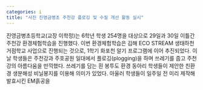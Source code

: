 ```yaml
---
categories: i
title: "사진 진영금병초 주천강 플로깅 및 수질 개선 활동 실시"
---
```

진영금병초등학교(교장 이학정)는 6학년 학생 254명을 대상으로 29일과 30일 이틀간 주천강 환경체험학습을 진행했다. 이번 환경체험학습은 김해 ECO STREAM 생태하천 거점학교 사업으로 진행되는 것으로, 1학기 화포천 알기 프로그램에 이어 추진되었다. 이날 학생들은 주천강과 주호공원 일대에서 플로깅(plogging)을 하며 쓰레기를 줍고 주천강의 아름다움을 만끽했다. 쓰레기를 담는 흰 봉투도 환경 동아리 학생들이 제안한 친환경 생분해성 비닐봉지를 이용해 의미가 있었다. 아울러 학생들이 일주일 전 미리 제작해 발효시킨 EM흙공을